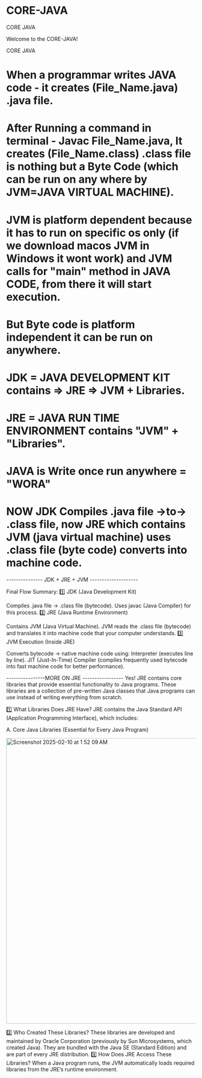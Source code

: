 # CORE-JAVA
CORE JAVA

Welcome to the CORE-JAVA!

CORE JAVA

#  When a programmar writes JAVA code - it creates (File_Name.java) .java file.
#  After Running a command in terminal - Javac File_Name.java, It creates (File_Name.class) .class file is nothing but a Byte Code (which can be run on any where by JVM=JAVA VIRTUAL MACHINE).
# JVM is platform dependent because it has to run on specific os only (if we download macos JVM in Windows it wont work) and JVM calls for "main" method in JAVA CODE, from there it will start execution.
# But Byte code is platform independent it can be run on anywhere.
#  JDK = JAVA DEVELOPMENT KIT contains => JRE => JVM + Libraries.
#  JRE = JAVA RUN TIME ENVIRONMENT contains "JVM" + "Libraries".
# JAVA is Write once run anywhere = "WORA"
# NOW JDK Compiles .java file ->to-> .class file, now JRE which contains JVM (java virtual machine)  uses .class file (byte code) converts into machine code.

--------------- JDK + JRE  + JVM --------------------

Final Flow Summary:
1️⃣ JDK (Java Development Kit)

Compiles .java file → .class file (bytecode).
Uses javac (Java Compiler) for this process.
2️⃣ JRE (Java Runtime Environment)

Contains JVM (Java Virtual Machine).
JVM reads the .class file (bytecode) and translates it into machine code that your computer understands.
3️⃣ JVM Execution (Inside JRE)

Converts bytecode → native machine code using:
Interpreter (executes line by line).
JIT (Just-In-Time) Compiler (compiles frequently used bytecode into fast machine code for better performance).

----------------MORE ON JRE -----------------
Yes! JRE contains core libraries that provide essential functionality to Java programs. These libraries are a collection of pre-written Java classes that Java programs can use instead of writing everything from scratch.

1️⃣ What Libraries Does JRE Have?
JRE contains the Java Standard API (Application Programming Interface), which includes:

A. Core Java Libraries (Essential for Every Java Program)

<img width="757" alt="Screenshot 2025-02-10 at 1 52 09 AM" src="https://github.com/user-attachments/assets/ba9be780-f5e7-4f97-a598-539193ef9397" />

2️⃣ Who Created These Libraries?
These libraries are developed and maintained by Oracle Corporation (previously by Sun Microsystems, which created Java).
They are bundled with the Java SE (Standard Edition) and are part of every JRE distribution.
3️⃣ How Does JRE Access These Libraries?
When a Java program runs, the JVM automatically loads required libraries from the JRE’s runtime environment.

